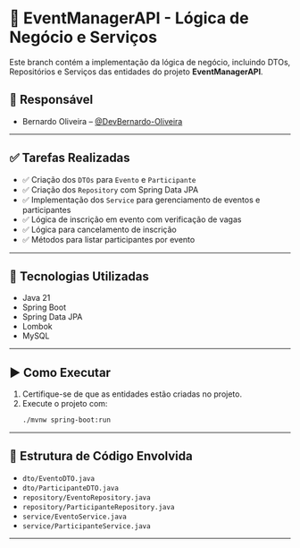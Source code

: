 # 📅 EventManagerAPI - Lógica de Negócio e Serviços

Este branch contém a implementação da lógica de negócio, incluindo DTOs, Repositórios e Serviços das entidades do projeto **EventManagerAPI**.

## 👤 Responsável

- Bernardo Oliveira – [@DevBernardo-Oliveira](https://github.com/DevBernardo-Oliveira)

---

## ✅ Tarefas Realizadas

- ✅ Criação dos `DTOs` para `Evento` e `Participante`
- ✅ Criação dos `Repository` com Spring Data JPA
- ✅ Implementação dos `Service` para gerenciamento de eventos e participantes
- ✅ Lógica de inscrição em evento com verificação de vagas
- ✅ Lógica para cancelamento de inscrição
- ✅ Métodos para listar participantes por evento

---

## 🧰 Tecnologias Utilizadas

- Java 21
- Spring Boot
- Spring Data JPA
- Lombok
- MySQL

---

## ▶️ Como Executar

1. Certifique-se de que as entidades estão criadas no projeto.
2. Execute o projeto com:
   ```bash
   ./mvnw spring-boot:run
   ```

---

## 📄 Estrutura de Código Envolvida

- `dto/EventoDTO.java`
- `dto/ParticipanteDTO.java`
- `repository/EventoRepository.java`
- `repository/ParticipanteRepository.java`
- `service/EventoService.java`
- `service/ParticipanteService.java`

---
